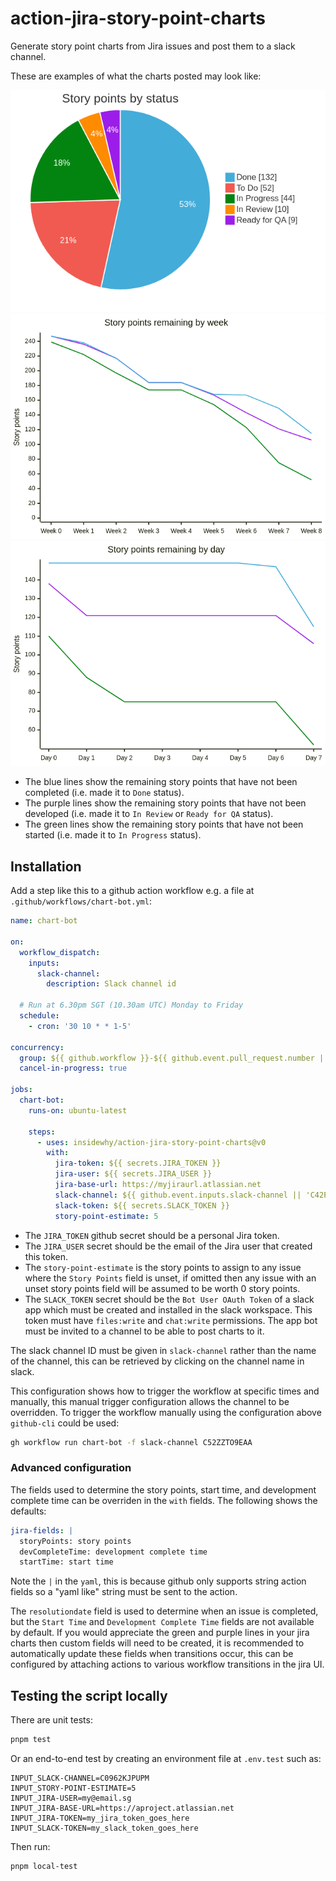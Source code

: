 # action-jira-story-point-charts

Generate story point charts from Jira issues and post them to a slack channel.

These are examples of what the charts posted may look like:

![Story points by status](docs/storypoints-by-status-pie.png)
![Remaining story points by week](docs/remaining-storypoints-by-week.png)
![Story points by day](docs/remaining-storypoints-by-day.png)

- The blue lines show the remaining story points that have not been completed (i.e. made it to `Done` status).
- The purple lines show the remaining story points that have not been developed (i.e. made it to `In Review` or `Ready for QA` status).
- The green lines show the remaining story points that have not been started (i.e. made it to `In Progress` status).

## Installation

Add a step like this to a github action workflow e.g. a file at `.github/workflows/chart-bot.yml`:

```yaml
name: chart-bot

on:
  workflow_dispatch:
    inputs:
      slack-channel:
        description: Slack channel id

  # Run at 6.30pm SGT (10.30am UTC) Monday to Friday
  schedule:
    - cron: '30 10 * * 1-5'

concurrency:
  group: ${{ github.workflow }}-${{ github.event.pull_request.number || github.ref }}
  cancel-in-progress: true

jobs:
  chart-bot:
    runs-on: ubuntu-latest

    steps:
      - uses: insidewhy/action-jira-story-point-charts@v0
        with:
          jira-token: ${{ secrets.JIRA_TOKEN }}
          jira-user: ${{ secrets.JIRA_USER }}
          jira-base-url: https://myjiraurl.atlassian.net
          slack-channel: ${{ github.event.inputs.slack-channel || 'C42PZTP3ECZ' }}
          slack-token: ${{ secrets.SLACK_TOKEN }}
          story-point-estimate: 5
```

- The `JIRA_TOKEN` github secret should be a personal Jira token.
- The `JIRA_USER` secret should be the email of the Jira user that created this token.
- The `story-point-estimate` is the story points to assign to any issue where the `Story Points` field is unset, if omitted then any issue with an unset story points field will be assumed to be worth 0 story points.
- The `SLACK_TOKEN` secret should be the `Bot User OAuth Token` of a slack app which must be created and installed in the slack workspace. This token must have `files:write` and `chat:write` permissions. The app bot must be invited to a channel to be able to post charts to it.

The slack channel ID must be given in `slack-channel` rather than the name of the channel, this can be retrieved by clicking on the channel name in slack.

This configuration shows how to trigger the workflow at specific times and manually, this manual trigger configuration allows the channel to be overridden.
To trigger the workflow manually using the configuration above `github-cli` could be used:

```bash
gh workflow run chart-bot -f slack-channel C52ZZTO9EAA
```

### Advanced configuration

The fields used to determine the story points, start time, and development complete time can be overriden in the `with` fields. The following shows the defaults:

```yaml
jira-fields: |
  storyPoints: story points
  devCompleteTime: development complete time
  startTime: start time
```

Note the `|` in the `yaml`, this is because github only supports string action fields so a "yaml like" string must be sent to the action.

The `resolutiondate` field is used to determine when an issue is completed, but the `Start Time` and `Development Complete Time` fields are not available by default.
If you would appreciate the green and purple lines in your jira charts then custom fields will need to be created, it is recommended to automatically update these fields when transitions occur, this can be configured by attaching actions to various workflow transitions in the jira UI.

## Testing the script locally

There are unit tests:

```bash
pnpm test
```

Or an end-to-end test by creating an environment file at `.env.test` such as:

```
INPUT_SLACK-CHANNEL=C0962KJPUPM
INPUT_STORY-POINT-ESTIMATE=5
INPUT_JIRA-USER=my@email.sg
INPUT_JIRA-BASE-URL=https://aproject.atlassian.net
INPUT_JIRA-TOKEN=my_jira_token_goes_here
INPUT_SLACK-TOKEN=my_slack_token_goes_here
```

Then run:

```
pnpm local-test
```
